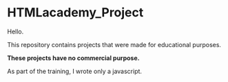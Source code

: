 # HTMLacademy_Project

Hello.

This repository contains projects that were made for educational purposes. 

<b>These projects have no commercial purpose. </b>

As part of the training, I wrote only a javascript.
